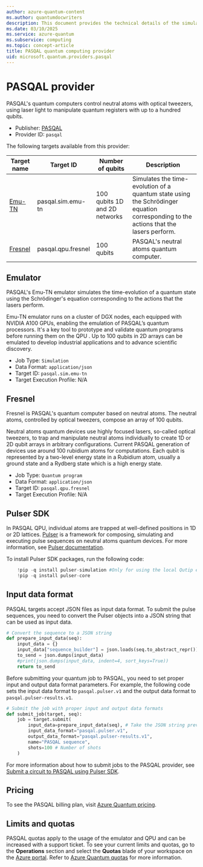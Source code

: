```yaml
---
author: azure-quantum-content
ms.author: quantumdocwriters
description: This document provides the technical details of the simulators and QPU of the PASQAL quantum provider.
ms.date: 03/10/2025
ms.service: azure-quantum
ms.subservice: computing
ms.topic: concept-article
title: PASQAL quantum computing provider    
uid: microsoft.quantum.providers.pasqal     
---
```


# PASQAL provider

PASQAL's quantum computers control neutral atoms with optical tweezers, using laser light to manipulate quantum registers with up to a hundred qubits.

- Publisher: [PASQAL](https://www.pasqal.com/)
- Provider ID: `pasqal`

The following targets available from this provider:

|Target name| Target ID|Number of qubits | Description |
|---|---|---|---|
|[Emu-TN](#emulator) | pasqal.sim.emu-tn| 100 qubits 1D and 2D networks| Simulates the time-evolution of a quantum state using the Schrödinger equation corresponding to the actions that the lasers perform. |
|[Fresnel](#fresnel) | pasqal.qpu.fresnel | 100 qubits | PASQAL's neutral atoms quantum computer. |

## Emulator

PASQAL's Emu-TN emulator simulates the time-evolution of a quantum state using the Schrödinger's equation corresponding to the actions that the lasers perform.

Emu-TN emulator runs on a cluster of DGX nodes, each equipped with NVIDIA A100 GPUs, enabling the emulation of PASQAL’s quantum processors. It's a key tool to prototype and validate quantum programs before running them on the QPU . Up to 100 qubits in 2D arrays can be emulated to develop industrial applications and to advance scientific discovery.

- Job Type: `Simulation`
- Data Format: `application/json`
- Target ID: `pasqal.sim.emu-tn`
- Target Execution Profile: N/A

## Fresnel

Fresnel is PASQAL's quantum computer based on neutral atoms. The neutral atoms, controlled by optical tweezers, compose an array of 100 qubits.

Neutral atoms quantum devices use highly focused lasers, so-called optical tweezers, to trap and manipulate neutral atoms individually to create 1D or 2D  qubit arrays  in arbitrary configurations. Current PASQAL generation of devices use around 100 rubidium atoms for computations. Each qubit is represented by a two-level energy state in a Rubidium atom, usually a ground state and a Rydberg state which is a high energy state.  

- Job Type: `Quantum program`
- Data Format: `application/json`
- Target ID: `pasqal.qpu.fresnel`
- Target Execution Profile: N/A

## Pulser SDK

In PASQAL QPU, individual atoms are trapped at well-defined positions in 1D or 2D lattices. [Pulser](https://github.com/pasqal-io/Pulser) is a  framework for composing, simulating and executing pulse sequences on neutral atoms quantum devices. For more information, see [Pulser documentation](https://pulser.readthedocs.io/en/latest/).

To install Pulser SDK packages, run the following code:

```python
    !pip -q install pulser-simulation #Only for using the local Qutip emulator included in Pulser
    !pip -q install pulser-core
```

## Input data format

PASQAL targets accept JSON files as input data format. To submit the pulse sequences, you need to convert the Pulser objects into a JSON string that can be used as input data.

```python
# Convert the sequence to a JSON string
def prepare_input_data(seq):
    input_data = {}
    input_data["sequence_builder"] = json.loads(seq.to_abstract_repr())
    to_send = json.dumps(input_data)
    #print(json.dumps(input_data, indent=4, sort_keys=True))
    return to_send
```

Before submitting your quantum job to PASQAL, you need to set proper input and output data format parameters. For example, the following code sets the input data format to `pasqal.pulser.v1` and the output data format to `pasqal.pulser-results.v1`.

```python
# Submit the job with proper input and output data formats
def submit_job(target, seq):
    job = target.submit(
        input_data=prepare_input_data(seq), # Take the JSON string previously defined as input data
        input_data_format="pasqal.pulser.v1",
        output_data_format="pasqal.pulser-results.v1",
        name="PASQAL sequence",
        shots=100 # Number of shots
    )
```

For more information about how to submit jobs to the PASQAL provider, see [Submit a circuit to PASQAL using Pulser SDK](xref:microsoft.quantum.quickstarts.computing.provider#submit-a-circuit-to-pasqal-using-pulser-sdk).

## Pricing

To see the PASQAL billing plan, visit [Azure Quantum pricing](xref:microsoft.quantum.providers-pricing#pasqal).

## Limits and quotas

PASQAL quotas apply to the usage of the emulator and QPU and can be increased with a support ticket. To see your current limits and quotas, go to the **Operations** section and select the **Quotas** blade of your workspace on the [Azure portal](https://portal.azure.com). Refer to [Azure Quantum quotas](xref:microsoft.quantum.quotas) for more information.
